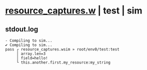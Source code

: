 # [resource_captures.w](../../../../examples/tests/valid/resource_captures.w) | test | sim

## stdout.log
```log
- Compiling to sim...
✔ Compiling to sim...
pass ┌ resource_captures.wsim » root/env0/test:test
     │ array.len=3
     │ field=hello!
     └ this.another.first.my_resource:my_string
```

